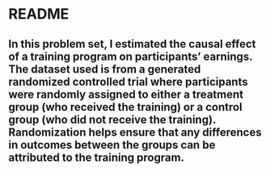# README
## In this problem set, I estimated the causal effect of a training program on participants’ earnings. The dataset used is from a generated randomized controlled trial where participants were randomly assigned to either a treatment group (who received the training) or a control group (who did not receive the training). Randomization helps ensure that any differences in outcomes between the groups can be attributed to the training program.
